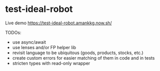 # test-ideal-robot

Live demo https://test-ideal-robot.amankkg.now.sh/

TODOs:

- use async/await
- use lenses and/or FP helper lib
- revisit language to be ubiquitous (goods, products, stocks, etc.)
- create custom errors for easier matching of them in code and in tests
- stricten types with read-only wrapper
